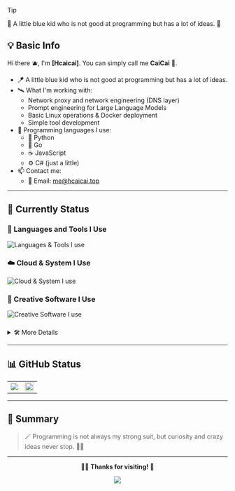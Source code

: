 > [!tip]
> 💫 A little blue kid who is not good at programming but has a lot of ideas. 🌊

## 💡 Basic Info

Hi there 🫐, I'm **[Hcaicai]**. You can simply call me **CaiCai** 🌊.

+ 🪁 A little blue kid who is not good at programming but has a lot of ideas.
+ 🛰️ What I'm working with:
  + Network proxy and network engineering (DNS layer)
  + Prompt engineering for Large Language Models
  + Basic Linux operations & Docker deployment
  + Simple tool development
+ 🧰 Programming languages I use:
  + 🐍 Python
  + 🐹 Go
  + ☕ JavaScript
  + ⚙️ C# (just a little)
+ 📫 Contact me:
  + 📧 Email: [me@hcaicai.top](mailto:me@hcaicai.top)

---

## 💫 Currently Status

### 🔧 Languages and Tools I Use
![Languages & Tools I use](https://skillicons.dev/icons?i=html,css,vue,vite,python,go,js,cs,dotnet,markdown,docker,linux,bash,vscode,github,wordpress)
### ☁️ Cloud & System I Use
![Cloud & System I use](https://skillicons.dev/icons?i=cloudflare,aws,gcp,azure,ubuntu,debian,kali,windows)

### 🎨 Creative Software I Use
![Creative Software I use](https://skillicons.dev/icons?i=ae,pr,ps,au)

### 
<details>
<summary>🛠️ More Details</summary>

| Language/Tool | Familiarity | Notes |
|------|---------|------|
| ![Python](https://img.shields.io/badge/-Python-3776AB?logo=python&logoColor=white) | 🍊 Familiar | Mainly for writing tools and scripts 🐍 |
| ![Go](https://img.shields.io/badge/-Go-00ADD8?logo=go&logoColor=white) | 🫎 Comfortable | Useful for network-related mini tools 🌐 |
| ![JavaScript](https://img.shields.io/badge/-JavaScript-F7DF1E?logo=javascript&logoColor=black) | 🫎 Comfortable | Frontend basics and quick scripts ⚡ |
| ![C#](https://img.shields.io/badge/-CSharp-239120?logo=csharp&logoColor=white) | 🐑 Beginner | Just started learning 🎯 |
| ![Markdown](https://img.shields.io/badge/-Markdown-000000?logo=markdown&logoColor=white) | 🍊 Familiar | Documentation and note-taking 📝 |
| ![Jupyter](https://img.shields.io/badge/-Jupyter-F37626?logo=jupyter&logoColor=white) | 🫎 Comfortable | Data analysis and experiments 📊 |
| ![Docker](https://img.shields.io/badge/-Docker-2496ED?logo=docker&logoColor=white) | 🍊 Familiar | For deploying services and tools 🐳 |
| ![Linux](https://img.shields.io/badge/-Linux-FCC624?logo=linux&logoColor=black) | 🍊 Familiar | Basic server maintenance and daily use 🐧 |
| ![HTML](https://img.shields.io/badge/-HTML-E34F26?logo=html5&logoColor=white) | 🍊 Familiar | Very skilled, AI gave me new opportunities 🌐 |
| ![CSS](https://img.shields.io/badge/-CSS-1572B6?logo=css3&logoColor=white) | 🍊 Familiar | Very skilled, AI gave me new opportunities 🎨 |
| ![JavaScript](https://img.shields.io/badge/-JavaScript-F7DF1E?logo=javascript&logoColor=black) | 🍊 Familiar | Very skilled, AI gave me new opportunities ⚡ |
| ![Vue](https://img.shields.io/badge/-Vue-4FC08D?logo=vue.js&logoColor=white) | 🫎 Comfortable | Frontend framework development 🟢 |
| ![Vite](https://img.shields.io/badge/-Vite-646CFF?logo=vite&logoColor=white) | 🫎 Comfortable | Modern build tool for fast development ⚡ |
| ![WordPress](https://img.shields.io/badge/-WordPress-21759B?logo=wordpress&logoColor=white) | 🫎 Comfortable | CMS and website development 📝 |
| ![Premiere Pro](https://img.shields.io/badge/-Premiere%20Pro-9999FF?logo=adobe-premiere-pro&logoColor=white) | 🍊 Expert | Most skilled, 500+ hours of editing experience 🎬 |
| ![Photoshop](https://img.shields.io/badge/-Photoshop-31A8FF?logo=adobe-photoshop&logoColor=white) | 🍊 Familiar | Also quite skilled, love creating personal content 🖼️ |
| ![Audition](https://img.shields.io/badge/-Audition-9999FF?logo=adobe-audition&logoColor=white) | 🐑 Beginner | Only simple audio mixing 🎵 |
| ![After Effects](https://img.shields.io/badge/-After%20Effects-9999FF?logo=adobe-after-effects&logoColor=white) | 🐑 Beginner | Can use simple templates 🎭 |
| ![Cloudflare](https://img.shields.io/badge/-Cloudflare-F38020?logo=cloudflare&logoColor=white) | 🍊 Familiar | CDN and security services ☁️ |
| ![AWS](https://img.shields.io/badge/-AWS-232F3E?logo=amazon-aws&logoColor=white) | 🫎 Comfortable | Cloud computing platform 🌩️ |
| ![GCP](https://img.shields.io/badge/-GCP-4285F4?logo=google-cloud&logoColor=white) | 🫎 Comfortable | Google Cloud Platform ☁️ |
| ![Azure](https://img.shields.io/badge/-Azure-0078D4?logo=microsoft-azure&logoColor=white) | 🫎 Comfortable | Microsoft cloud services 🔵 |
| ![Ubuntu](https://img.shields.io/badge/-Ubuntu-E95420?logo=ubuntu&logoColor=white) | 🍊 Familiar | Linux distribution 🐧 |
| ![Debian](https://img.shields.io/badge/-Debian-A81D33?logo=debian&logoColor=white) | 🍊 Expert | Favorite OS, most used 🐧 |
| ![Kali](https://img.shields.io/badge/-Kali-557C94?logo=kalilinux&logoColor=white) | 🫎 Comfortable | Security testing and penetration testing 🔒 |
| ![Windows](https://img.shields.io/badge/-Windows-0078D4?logo=windows&logoColor=white) | 🍊 Familiar | Daily desktop use 🪟 |

**⭐ Legend:**

1. 🍊 Expert - Most skilled, extensive experience
2. 🍊 Familiar - Advanced skills
3. 🫎 Comfortable - Intermediate skills
4. 🐑 Beginner - Learning phase

**🖥️ Infrastructure:**

- 3 persistent cloud servers (always-on)
- Several annual cloud servers
- 2 long-term domains
- Favorite OS: Debian 🐧

</details>

---

## 📊 GitHub Status

<table width="100%" align="center">
  <tr>
    <td colspan="3" align="center">
      <a href="#GitHub%20Status" align="center">
        <picture>
          <source 
            srcset="https://github-readme-stats.vercel.app/api?username=Xiao-Cai185&count_private=true&show_icons=true&include_all_commits=true&show_owner=true&theme=github_dark&hide_border=true&bg_color=00000000"
            media="(prefers-color-scheme: dark)"
          />
          <source
            srcset="https://github-readme-stats.vercel.app/api?username=Xiao-Cai185&count_private=true&show_icons=true&include_all_commits=true&show_owner=true&theme=default&hide_border=true&bg_color=00000000"
            media="(prefers-color-scheme: light), (prefers-color-scheme: no-preference)"
          />
          <img src="https://github-readme-stats.vercel.app/api?username=Xiao-Cai185&count_private=true&show_icons=true&include_all_commits=true&show_owner=true&theme=transparent" />
        </picture>
      </a>
    </td>
    <td colspan="3" align="center">
      <picture>
        <source
          srcset="http://github-profile-summary-cards-mirror.vercel.app/api/cards/most-commit-language?username=Xiao-Cai185&border_color=0000&bg_color=0000&theme=nord_dark"
          media="(prefers-color-scheme: dark)" 
        />
        <source
          srcset="http://github-profile-summary-cards-mirror.vercel.app/api/cards/most-commit-language?username=Xiao-Cai185&border_color=0000&bg_color=0000&theme=nord_bright"
          media="(prefers-color-scheme: light), (prefers-color-scheme: no-preference)" 
        />
        <img src="http://github-profile-summary-cards-mirror.vercel.app/api/cards/most-commit-language?username=Xiao-Cai185&border_color=0000&bg_color=0000" height="100%" />
      </picture>
    </td>
  </tr>
</table>

---

## 📌 Summary

> 🪄 Programming is not always my strong suit, but curiosity and crazy ideas never stop. 🌊✨  

---

<div align="center">

  🧑‍💻 **Thanks for visiting!** 🌊

  ![](https://komarev.com/ghpvc/?username=Xiao-Cai185&color=87CEEB&style=flat-square&label=Profile+Views)

</div>

